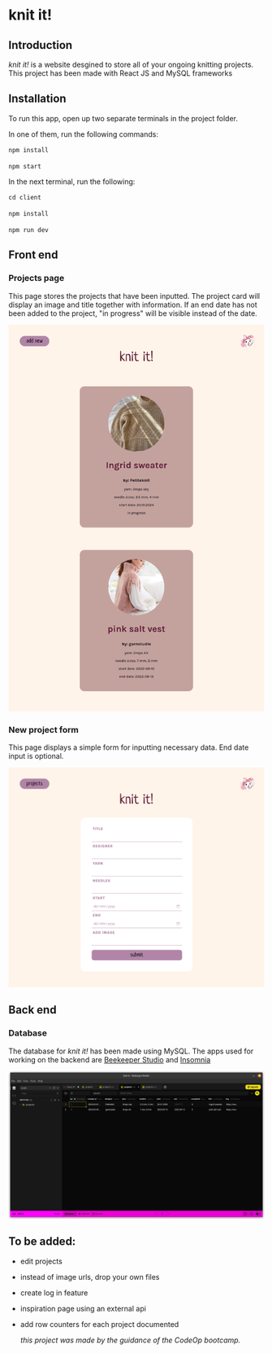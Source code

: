 # knit it!

## Introduction

*knit it!* is a website desgined to store all of your ongoing knitting projects. This project has been made with React JS and MySQL frameworks

## Installation

To run this app, open up two separate terminals in the project folder.

In one of them, run the following commands:

```
npm install

npm start
```

In the next terminal, run the following:

```
cd client

npm install

npm run dev
```

## Front end

### Projects page

This page stores the projects that have been inputted. The project card will display an image and title together with information. If an end date has not been added to the project, "in progress" will be visible instead of the date.

![project page](./photos/projects.png)

### New project form

This page displays a simple form for inputting necessary data. End date input is optional.

![project form](./photos/form.png)

## Back end

### Database

The database for *knit it!* has been made using MySQL. The apps used for working on the backend are [Beekeeper Studio](https://www.beekeeperstudio.io/) and [Insomnia](https://insomnia.rest/)

![database](./photos/database.png)

## To be added:

- edit projects
- instead of image urls, drop your own files
- create log in feature
- inspiration page using an external api
- add row counters for each project documented

  *this project was made by the guidance of the CodeOp bootcamp.*
